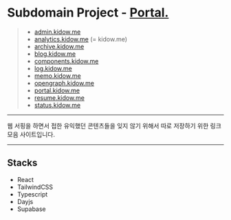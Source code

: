 # Subdomain Project - [Portal.](https://portal.kidow.me)

> - [admin.kidow.me](https://github.com/kidow/admin)
> - [analytics.kidow.me](https://github.com/kidow/analytics) (= kidow.me)
> - [archive.kidow.me](https://github.com/kidow/archive)
> - [blog.kidow.me](https://github.com/kidow/blog)
> - [components.kidow.me](https://github.com/kidow/components)
> - [log.kidow.me](https://github.com/kidow/log)
> - [memo.kidow.me](https://github.com/kidow/memo)
> - [opengraph.kidow.me](https://github.com/kidow/opengraph)
> - [portal.kidow.me](https://github.com/kidow/portal)
> - [resume.kidow.me](https://github.com/kidow/resume)
> - [status.kidow.me](https://github.com/kidow/status)

---

웹 서핑을 하면서 접한 유익했던 콘텐츠들을 잊지 않기 위해서 따로 저장하기 위한 링크 모음 사이트입니다.

---

## Stacks

- React
- TailwindCSS
- Typescript
- Dayjs
- Supabase
